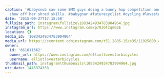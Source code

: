 ```yaml
---
caption: '#babysnub saw some BMX guys doing a bunny hop competition and decided to
  show off her shred skills. #babygnar #futurecyclist #cycling #lovestarfactoryteam'
date: '2015-09-27T17:18:58'
fullsize_path: instagram\fullsize\1083424934783904964.jpg
instagram_url: https://www.instagram.com/p/8JGTzqmGzE
location: {}
media_id: '1083424934783904964'
media_url: https://scontent.cdninstagram.com/t51.2885-15/e35/11925800_468216440023972_1442198055_n.jpg?ig_cache_key=MTA4MzQyNDkzNDc4MzkwNDk2NA%3D%3D.2
owner:
  id: '661611562'
  owner_url: https://www.instagram.com/elliotlovestarbicycles
  username: elliotlovestarbicycles
thumbnail_path: instagram\thumbnails\1083424934783904964.jpg
utc_date: 1443374338
---
```

